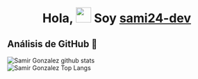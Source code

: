 <h1 align="center">Hola, <img src="https://media.giphy.com/media/hvRJCLFzcasrR4ia7z/giphy.gif" width="35"> Soy <a href="">sami24-dev</a></h1>




## Análisis de GitHub 🚀
![Samir Gonzalez github stats](https://github-readme-stats.vercel.app/api?username=sami24-dev&show_icons=true&theme=holi)
</br>
![Samir Gonzalez Top Langs](https://github-readme-stats.vercel.app/api/top-langs/?username=sami24-dev&theme=holi&layout=compact)



